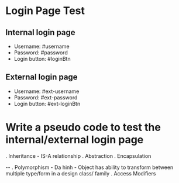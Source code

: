 # Login Page Test

## Internal login page 
- Username: #username
- Password: #password
- Login button: #loginBtn

## External login page
- Username: #ext-username
- Password: #ext-password
- Login button: #ext-loginBtn

# Write a pseudo code to test the internal/external login page

. Inheritance - IS-A relationship
. Abstraction
. Encapsulation

--
. Polymorphism - Da hinh - Object has ability to transform between multiple type/form in a design class/ family
. Access Modifiers